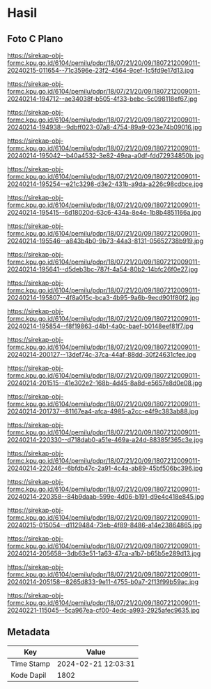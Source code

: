 # Hasil

## Foto C Plano

https://sirekap-obj-formc.kpu.go.id/6104/pemilu/pdpr/18/07/21/20/09/1807212009011-20240215-011654--71c3596e-23f2-4564-9cef-1c5fd9e17d13.jpg

https://sirekap-obj-formc.kpu.go.id/6104/pemilu/pdpr/18/07/21/20/09/1807212009011-20240214-194712--ae34038f-b505-4f33-bebc-5c098118ef67.jpg

https://sirekap-obj-formc.kpu.go.id/6104/pemilu/pdpr/18/07/21/20/09/1807212009011-20240214-194938--9dbff023-07a8-4754-89a9-023e74b09016.jpg

https://sirekap-obj-formc.kpu.go.id/6104/pemilu/pdpr/18/07/21/20/09/1807212009011-20240214-195042--b40a4532-3e82-49ea-a0df-fdd72934850b.jpg

https://sirekap-obj-formc.kpu.go.id/6104/pemilu/pdpr/18/07/21/20/09/1807212009011-20240214-195254--e21c3298-d3e2-431b-a9da-a226c98cdbce.jpg

https://sirekap-obj-formc.kpu.go.id/6104/pemilu/pdpr/18/07/21/20/09/1807212009011-20240214-195415--6d18020d-63c6-434a-8e4e-1b8b4851166a.jpg

https://sirekap-obj-formc.kpu.go.id/6104/pemilu/pdpr/18/07/21/20/09/1807212009011-20240214-195546--a843b4b0-9b73-44a3-8131-05652738b919.jpg

https://sirekap-obj-formc.kpu.go.id/6104/pemilu/pdpr/18/07/21/20/09/1807212009011-20240214-195641--d5deb3bc-787f-4a54-80b2-14bfc26f0e27.jpg

https://sirekap-obj-formc.kpu.go.id/6104/pemilu/pdpr/18/07/21/20/09/1807212009011-20240214-195807--4f8a015c-bca3-4b95-9a6b-9ecd901f80f2.jpg

https://sirekap-obj-formc.kpu.go.id/6104/pemilu/pdpr/18/07/21/20/09/1807212009011-20240214-195854--f8f19863-d4b1-4a0c-baef-b0148eef81f7.jpg

https://sirekap-obj-formc.kpu.go.id/6104/pemilu/pdpr/18/07/21/20/09/1807212009011-20240214-200127--13def74c-37ca-44af-88dd-30f24631cfee.jpg

https://sirekap-obj-formc.kpu.go.id/6104/pemilu/pdpr/18/07/21/20/09/1807212009011-20240214-201515--41e302e2-168b-4d45-8a8d-e5657e8d0e08.jpg

https://sirekap-obj-formc.kpu.go.id/6104/pemilu/pdpr/18/07/21/20/09/1807212009011-20240214-201737--81167ea4-afca-4985-a2cc-e4f9c383ab88.jpg

https://sirekap-obj-formc.kpu.go.id/6104/pemilu/pdpr/18/07/21/20/09/1807212009011-20240214-220330--d718dab0-a51e-469a-a24d-88385f365c3e.jpg

https://sirekap-obj-formc.kpu.go.id/6104/pemilu/pdpr/18/07/21/20/09/1807212009011-20240214-220246--6bfdb47c-2a91-4c4a-ab89-45bf506bc396.jpg

https://sirekap-obj-formc.kpu.go.id/6104/pemilu/pdpr/18/07/21/20/09/1807212009011-20240214-220358--84b9daab-599e-4d06-b191-d9e4c418e845.jpg

https://sirekap-obj-formc.kpu.go.id/6104/pemilu/pdpr/18/07/21/20/09/1807212009011-20240215-015054--d1129484-73eb-4f89-8486-a14e23864865.jpg

https://sirekap-obj-formc.kpu.go.id/6104/pemilu/pdpr/18/07/21/20/09/1807212009011-20240214-205658--3db63e51-1a63-47ca-a1b7-b65b5e289d13.jpg

https://sirekap-obj-formc.kpu.go.id/6104/pemilu/pdpr/18/07/21/20/09/1807212009011-20240214-205158--8265d833-9e11-4755-b0a7-2f13f99b59ac.jpg

https://sirekap-obj-formc.kpu.go.id/6104/pemilu/pdpr/18/07/21/20/09/1807212009011-20240221-115045--5ca967ea-cf00-4edc-a993-2925afec9635.jpg


## Metadata

| Key        | Value               |
| ---------- | ------------------- |
| Time Stamp | 2024-02-21 12:03:31 |
| Kode Dapil | 1802                |



